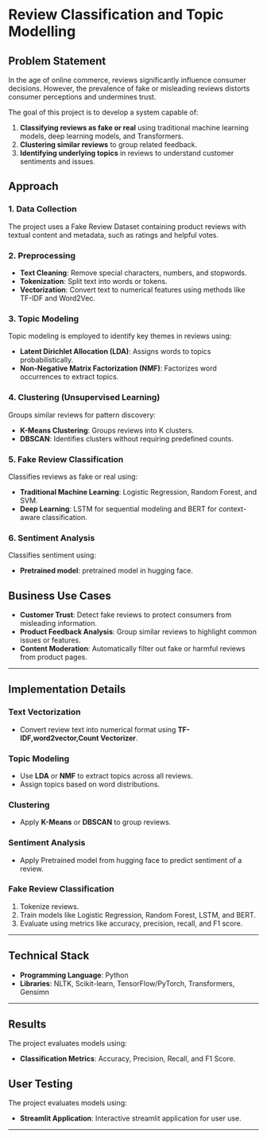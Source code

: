 # Review Classification and Topic Modelling

## Problem Statement

In the age of online commerce, reviews significantly influence consumer decisions. However, the prevalence of fake or misleading reviews distorts consumer perceptions and undermines trust.  

The goal of this project is to develop a system capable of:  
1. **Classifying reviews as fake or real** using traditional machine learning models, deep learning models, and Transformers.  
2. **Clustering similar reviews** to group related feedback.  
3. **Identifying underlying topics** in reviews to understand customer sentiments and issues.

## Approach

### 1. **Data Collection**
The project uses a Fake Review Dataset containing product reviews with textual content and metadata, such as ratings and helpful votes.

### 2. **Preprocessing**
- **Text Cleaning**: Remove special characters, numbers, and stopwords.  
- **Tokenization**: Split text into words or tokens.  
- **Vectorization**: Convert text to numerical features using methods like TF-IDF and Word2Vec.  

### 3. **Topic Modeling**  
Topic modeling is employed to identify key themes in reviews using:  
- **Latent Dirichlet Allocation (LDA)**: Assigns words to topics probabilistically.  
- **Non-Negative Matrix Factorization (NMF)**: Factorizes word occurrences to extract topics.  

### 4. **Clustering (Unsupervised Learning)**  
Groups similar reviews for pattern discovery:  
- **K-Means Clustering**: Groups reviews into K clusters.  
- **DBSCAN**: Identifies clusters without requiring predefined counts.  

### 5. **Fake Review Classification**  
Classifies reviews as fake or real using:  
- **Traditional Machine Learning**: Logistic Regression, Random Forest, and SVM.  
- **Deep Learning**: LSTM for sequential modeling and BERT for context-aware classification.

### 6. **Sentiment Analysis**  
Classifies sentiment using:  
- **Pretrained model**: pretrained model in hugging face.  

## Business Use Cases

- **Customer Trust**: Detect fake reviews to protect consumers from misleading information.  
- **Product Feedback Analysis**: Group similar reviews to highlight common issues or features.  
- **Content Moderation**: Automatically filter out fake or harmful reviews from product pages.  

---

## Implementation Details

### **Text Vectorization**
- Convert review text into numerical format using **TF-IDF,word2vector,Count Vectorizer**.  

### **Topic Modeling**
- Use **LDA** or **NMF** to extract topics across all reviews.  
- Assign topics based on word distributions.

### **Clustering**
- Apply **K-Means** or **DBSCAN** to group reviews.

 ### **Sentiment Analysis**
- Apply Pretrained model from hugging face to predict sentiment of a review.

### **Fake Review Classification**
1. Tokenize reviews.  
2. Train models like Logistic Regression, Random Forest, LSTM, and BERT.  
3. Evaluate using metrics like accuracy, precision, recall, and F1 score.

---

## Technical Stack

- **Programming Language**: Python  
- **Libraries**: NLTK, Scikit-learn, TensorFlow/PyTorch, Transformers, Gensimn  

---

## Results

The project evaluates models using:  
- **Classification Metrics**: Accuracy, Precision, Recall, and F1 Score.

## User Testing

The project evaluates models using:  
- **Streamlit Application**: Interactive streamlit application for user use.

---

